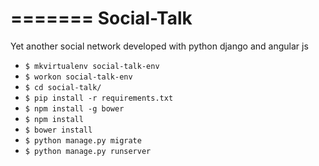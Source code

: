 =======
Social-Talk
===========

Yet another social network developed with python django and angular js


* `$ mkvirtualenv social-talk-env`
* `$ workon social-talk-env`
* `$ cd social-talk/`
* `$ pip install -r requirements.txt`
* `$ npm install -g bower`
* `$ npm install`
* `$ bower install`
* `$ python manage.py migrate`
* `$ python manage.py runserver`



